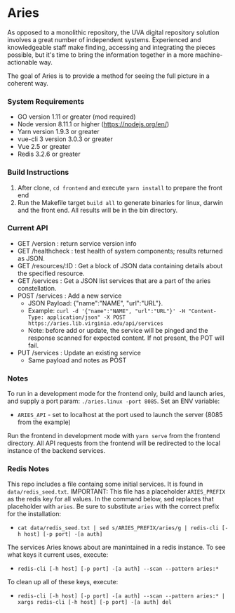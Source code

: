 # Aries

As opposed to a monolithic repository, the UVA digital repository solution involves a great number of independent systems.  Experienced and knowledgeable staff make finding, accessing and integrating the pieces possible, but it's time to bring the information together in a more machine-actionable way.

The goal of Aries is to provide a method for seeing the full picture in a coherent way.

### System Requirements
* GO version 1.11 or greater (mod required)
* Node version 8.11.1 or higher (https://nodejs.org/en/)
* Yarn version 1.9.3 or greater
* vue-cli 3 version 3.0.3 or greater
* Vue 2.5 or greater
* Redis 3.2.6 or greater

### Build Instructions

1. After clone, `cd frontend` and execute `yarn install` to prepare the front end
2. Run the Makefile target `build all` to generate binaries for linux, darwin and the front end.  All results will be in the bin directory.

### Current API

* GET /version : return service version info
* GET /healthcheck : test health of system components; results returned as JSON.
* GET /resources/:ID : Get a block of JSON data containing details about the specified resource.
* GET /services : Get a JSON list services that are a part of the aries constellation.
* POST /services : Add a new service
   * JSON Payload: {"name":"NAME", "url":"URL"}. 
   * Example: `curl -d '{"name":"NAME", "url":"URL"}' -H "Content-Type: application/json" -X POST https://aries.lib.virginia.edu/api/services`
   * Note: before add or update, the service will be pinged and the response scanned for expected content. If not present, the POT will fail. 
* PUT /services : Update an existing service
   * Same payload and notes as POST

### Notes

To run in a development mode for the frontend only, build and launch aries, and supply a port param: `./aries.linux -port 8085`. Set an ENV variable:

* `ARIES_API` - set to localhost at the port used to launch the server (8085 from the example)

Run the frontend in development mode with `yarn serve` from the frontend directory. All API requests from the frontend will be redirected to the local instance of the backend services.

### Redis Notes

This repo includes a file containg some initial services. It is found in `data/redis_seed.txt`. IMPORTANT: This file has a placeholder `ARIES_PREFIX` as the redis key for all values. In the command below, sed replaces that placeholder with `aries`. Be sure to substitute `aries` with the correct prefix for the installation:

* `cat data/redis_seed.txt | sed s/ARIES_PREFIX/aries/g | redis-cli [-h host] [-p port] -[a auth]`
  
The services Aries knows about are manintained in a redis instance. To see what keys it current uses, execute:

* `redis-cli [-h host] [-p port] -[a auth] --scan --pattern aries:*`

To clean up all of these keys, execute:

* `redis-cli [-h host] [-p port] -[a auth] --scan --pattern aries:* | xargs redis-cli [-h host] [-p port] -[a auth] del` 
